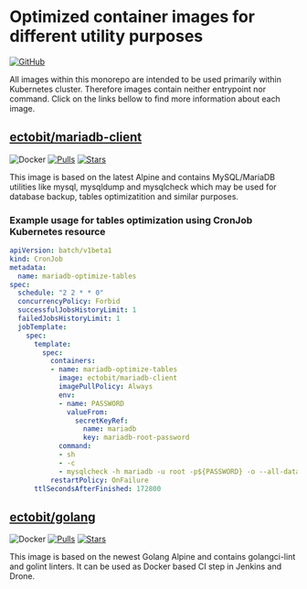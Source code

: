 # Optimized container images for different utility purposes

[![GitHub](https://img.shields.io/github/license/acim/go-reflex)](LICENSE)

All images within this monorepo are intended to be used primarily within Kubernetes cluster. Therefore images contain neither entrypoint nor command. Click on the links bellow to find more information about each image.

## [ectobit/mariadb-client](https://hub.docker.com/repository/docker/ectobit/mariadb-client)

![Docker](https://github.com/ectobit/container-images/workflows/mariadb-client/badge.svg)
[![Pulls](https://img.shields.io/docker/pulls/ectobit/mariadb-client)](https://hub.docker.com/r/ectobit/mariadb-client)
[![Stars](https://img.shields.io/docker/stars/ectobit/mariadb-client)](https://hub.docker.com/r/ectobit/mariadb-client)

This image is based on the latest Alpine and contains MySQL/MariaDB utilities like mysql, mysqldump and mysqlcheck which may be used for database backup, tables optimizatition and similar purposes.

### Example usage for tables optimization using CronJob Kubernetes resource

```yaml
apiVersion: batch/v1beta1
kind: CronJob
metadata:
  name: mariadb-optimize-tables
spec:
  schedule: "2 2 * * 0"
  concurrencyPolicy: Forbid
  successfulJobsHistoryLimit: 1
  failedJobsHistoryLimit: 1
  jobTemplate:
    spec:
      template:
        spec:
          containers:
          - name: mariadb-optimize-tables
            image: ectobit/mariadb-client
            imagePullPolicy: Always
            env:
            - name: PASSWORD
              valueFrom:
                secretKeyRef:
                  name: mariadb
                  key: mariadb-root-password
            command:
            - sh
            - -c
            - mysqlcheck -h mariadb -u root -p${PASSWORD} -o --all-databases
          restartPolicy: OnFailure
      ttlSecondsAfterFinished: 172800
```

## [ectobit/golang](https://hub.docker.com/repository/docker/ectobit/golang)

![Docker](https://github.com/ectobit/container-images/workflows/golang/badge.svg)
[![Pulls](https://img.shields.io/docker/pulls/ectobit/golang)](https://hub.docker.com/r/ectobit/golang)
[![Stars](https://img.shields.io/docker/stars/ectobit/golang)](https://hub.docker.com/r/ectobit/golang)

This image is based on the newest Golang Alpine and contains golangci-lint and golint linters. It can be used as Docker based CI step in Jenkins and Drone.
